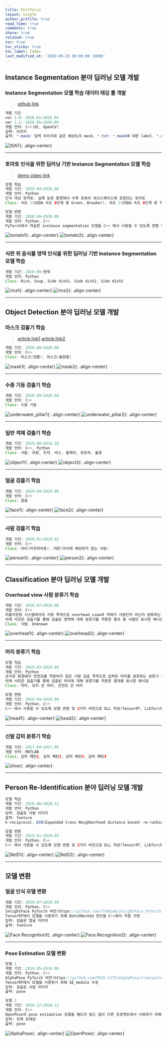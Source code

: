 ```yaml
---
title: Portfolio
layout: single
author_profile: true
read_time: true
comments: true
share: true
related: true
toc: true
toc_sticky: true
toc_label: Index
last_modified_at: '2020-09-25 00:00:00 +0800'
---
```


## Instance Segmentation 분야 딥러닝 모델 개발
### Instance Segmentation 모델 학습 데이터 태깅 툴 개발
> [github link](https://github.com/KITECH-AI-LAB/InstanceSegmentationAnnotationTool)

```java
개발 기간
ver 1.0: 2020.03~2020.04
ver 1.1: 2020.08~2020.09
개발 언어: C++(Qt, OpenCV)
입력: 이미지
출력: *.mask: 입력 이미지와 같은 해상도의 mask, *.txt: *.mask에 대한 label, *.dat: mask 생성을 위한 마커(실제 모델 학습에는 필요 없음)
```
![ISAT](../../assets/images/ISAT.png){: .align-center}

---

### 토마토 인식을 위한 딥러닝 기반 Instance Segmentation 모델 학습
> [demo video link](https://youtu.be/ewgW1aQRRyk)

```java
모델 학습
개발 기간: 2020.04~2020.06
개발 언어: Python
인식 대상 토마토: 실제 농장 환경에서 수확 로봇의 워크스페이스에 포함되는 토마토
Class: 숙도 1(USDA 숙도 6단계 중 Green, Breaker), 숙도 2(USDA 숙도 6단계 중 Turing, Pink), 숙도 3(USDA 숙도 6단계 중 Light Red, Red)

모델 변환
개발 기간: 2020.09~2020.09
개발 언어: Python, C++
PyTorch에서 학습한 instance segmentation 모델을 C++ 에서 사용할 수 있도록 변환 및 preprocess, forward, postprocess, visualize 등 함수로 구성된 DLL 작성(ONNX Runtime)
```
![tomato1](../../assets/images/tomato1.jpg){: .align-center}
![tomato2](../../assets/images/tomato2.jpg){: .align-center}

---

### 식판 위 음식물 영역 인식을 위한 딥러닝 기반 Instance Segmentation 모델 학습
```java
개발 기간: 2020.09~현재
개발 언어: Python
Class: Rice, Soup, Side dish1, Side dish2, Side dish3
```
![rice1](../../assets/images/meal1.jpg){: .align-center}
![rice2](../../assets/images/meal2.jpg){: .align-center}

---

## Object Detection 분야 딥러닝 모델 개발
### 마스크 검출기 학습
>[article link1](http://naver.me/xBDFbMHS) [article link2](http://naver.me/xN9fk3cb)

```java
개발 기간: 2020.08~2020.08
개발 언어: C++
Class: 마스크(양품), 마스크(불량품)
```
![mask1](../../assets/images/mask1.png){: .align-center}
![mask2](../../assets/images/mask2.png){: .align-center}

---

### 수중 기둥 검출기 학습
```java
개발 기간: 2020.09~2020.09
개발 언어: C++
Class: 수중 기둥
```
![underwater_pillar1](../../assets/images/underwater_pillar1.jpg){: .align-center}
![underwater_pillar2](../../assets/images/underwater_pillar2.jpg){: .align-center}

---

### 일반 객체 검출기 학습
```java
개발 기간: 2019.08~2019.10
개발 언어: C++, Python
Class: 사람, 차량, 트럭, 버스, 휠체어, 유모차, 불꽃
```
![object1](../../assets/images/object1.jpg){: .align-center}
![object2](../../assets/images/object2.jpg){: .align-center}

---

### 얼굴 검출기 학습
```java
개발 기간: 2019.04~2019.06
개발 언어: C++
Class: 얼굴
```
![face1](../../assets/images/face1.jpg){: .align-center}
![face2](../../assets/images/face2.jpg){: .align-center}

---

### 사람 검출기 학습
```java
개발 기간: 2019.01~2019.02
개발 언어: C++
Class: 아이(미취학아동), 어른(아이에 해당하지 않는 사람)
```
![person1](../../assets/images/person1.jpg){: .align-center}
![person2](../../assets/images/person2.jpg){: .align-center}

---

## Classification 분야 딥러닝 모델 개발
### Overhead view 사람 분류기 학습
```java
개발 기간: 2018.07~2018.08
개발 언어: C++
피플카운팅 시스템에서의 사용 목적으로 overhead view의 객체가 사람인지 아닌지 분류하는 이진 분류기 학습
아래 사진은 검출기를 통해 검출된 영역에 대해 분류기를 적용한 결과 중 사람만 표시한 예시임
Class: 사람, Unknown
```
![overhead1](../../assets/images/overhead1.jpg){: .align-center}
![overhead2](../../assets/images/overhead2.png){: .align-center}

---

### 머리 분류기 학습
```java
모델 학습
개발 기간: 2019.03~2019.04
개발 언어: Python
공사장 환경에서 안전모를 착용하지 않은 사람 검출 목적으로 입력된 머리를 분류하는 분류기 학습
아래 사진은 검출기를 통해 검출된 머리에 대해 분류기를 적용한 결과를 표시한 예시임
Class: 머리, 모자 쓴 머리, 안전모 쓴 머리

모델 변환
개발 기간: 2019.04~2019.04
개발 언어: Python, C++
C++ 에서 사용할 수 있도록 모델 변환 및 2가지 버전으로 DLL 작성(TensorRT, LibTorch)
```
![head1](../../assets/images/head1.jpg){: .align-center}
![head2](../../assets/images/head2.png){: .align-center}

---

### 신발 갑피 분류기 학습
```java
개발 기간: 2017.04~2017.05
개발 언어: MATLAB
Class: 갑피 패턴1, 갑피 패턴2, 갑피 패턴3, 갑피 패턴4
```
![shoe](../../assets/images/shoe.png){: .align-center}

---

## Person Re-Identification 분야 딥러닝 모델 개발
```java
모델 학습
개발 기간: 2018.06~2018.12
개발 언어: Python
입력: 검출된 사람 이미지
출력: feature
k-reciprocal, ECN(Expanded Cross Neighborhood distance based) re-ranking 구현

모델 변환
개발 기간: 2019.01~2019.03
개발 언어: Python, C++
C++ 에서 사용할 수 있도록 모델 변환 및 2가지 버전으로 DLL 작성(TensorRT, LibTorch)
```
![ReID1](../../assets/images/ReID1.png){: .align-center}
![ReID2](../../assets/images/ReID2.png){: .align-center}

---

## 모델 변환
### 얼굴 인식 모델 변환
```java
개발 기간: 2019.07~2019.09
개발 언어: Python, C++
InsightFace PyTorch 버전(https://github.com/TreB1eN/InsightFace_Pytorch)의 얼굴 인식 모델을 C++ 에서 사용할 수 있도록 변환 및 2가지 버전으로 DLL 작성(TensorRT, LibTorch)
TensorRT에서 모델을 사용하기 위해 BatchNorm1d 연산을 C++에서 직접 구현
입력: 검출된 얼굴 이미지
출력: feature
```
![Face Recognition1](../../assets/images/Face_Recognition1.png){: .align-center}
![Face Recognition2](../../assets/images/Face_Recognition2.png){: .align-center}

---

### Pose Estimation 모델 변환
```java
모델 1
개발 기간: 2019.05~2019.06
개발 언어: Python, C++
AlphaPose PyTorch 버전(https://github.com/MVIG-SJTU/AlphaPose/tree/pytorch)의 pose estimation 모델을 C++ 에서 사용할 수 있도록 변환 및 2가지 버전으로 DLL 작성(TensorRT, LibTorch)
TensorRT에서 모델을 사용하기 위해 SE_module 수정
입력: 검출된 사람 이미지
출력: pose

모델 2
개발 기간: 2018.12~2018.12
개발 언어: C++
OpenPose의 pose estimation 모델을 별도의 빌드 없이 다른 프로젝트에서 사용하기 위해 DLL 작성
입력: 전체 프레임
출력: pose
```
![AlphaPose](../../assets/images/AlphaPose.png){: .align-center}
![OpenPose](../../assets/images/OpenPose.png){: .align-center}